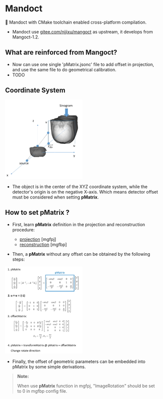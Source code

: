 # Mandoct

🔬 Mandoct with CMake toolchain enabled cross-platform compilation.

- Mandoct use [gitee.com/njjixu/mangoct](https://gitee.com/njjixu/mangoct) as upstream, it develops from Mangoct-1.2.



## What are reinforced from Mangoct?

- Now can use one single 'pMatrix.jsonc' file to add offset in projection, and use the same file to do geometrical calibration.
- TODO

## Coordinate System

<img src=".assets/coordinate system.png" alt="coordinate system" style="width:50%;" />

- The object is in the center of the XYZ coordinate system, while the detector's origin is on the negative X-axis. Which means detector offset must be considered when setting **pMatrix**.

## How to set pMatrix ?

- First, learn **pMatrix** definition in the projection and reconstruction procedure:
  - [projection](./PDF/pmatrix_fpj.pdf) [mgfpj]
  - [reconstruction](./PDF/pmatrix_fbp.pdf) [mgfbp]

- Then, a **pMatrix** without any offset can be obtained by the following steps:

<img src=".assets/set pMatrix.png" alt="image-20220609231113951" style="width:50%;" />

- Finally, the offset of geometric parameters can be embedded into pMatrix by some simple derivations.

>**Note:** 
>
>When use **pMatrix** function in mgfpj, "ImageRotation" should be set to 0 in mgfbp config file.
